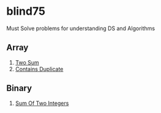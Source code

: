 # blind75
Must Solve problems for understanding DS and Algorithms

## Array
1. [Two Sum](https://github.com/sudheersingampalli/blind75/blob/main/twoSum.py)
2. [Contains Duplicate](https://github.com/sudheersingampalli/blind75/blob/main/containsDuplicates.go)
## Binary
1. [Sum Of Two Integers](https://github.com/sudheersingampalli/blind75/blob/main/sumOfTwoIntegers.java)
